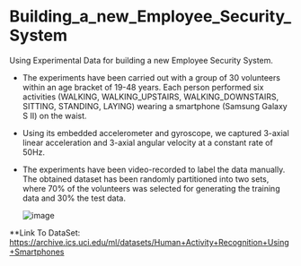 # Building_a_new_Employee_Security_System

Using Experimental Data for building a new Employee Security System. 

* The experiments have been carried out with a group of 30 volunteers within an age bracket of 19-48 years. Each person performed six activities (WALKING,  WALKING_UPSTAIRS, WALKING_DOWNSTAIRS, SITTING, STANDING, LAYING) wearing a smartphone (Samsung Galaxy S II) on the waist. 

* Using its embedded accelerometer and gyroscope, we captured 3-axial linear acceleration and 3-axial angular velocity at a constant rate of 50Hz. 

* The experiments have been video-recorded to label the data manually. The obtained dataset has been randomly partitioned into two sets, where 70% of the volunteers was selected for generating the training data and 30% the test data. 

    ![image](https://www.acesecurity.co.uk/hubfs/keyless_entry_for_business-.jpg)


**Link To DataSet: https://archive.ics.uci.edu/ml/datasets/Human+Activity+Recognition+Using+Smartphones
